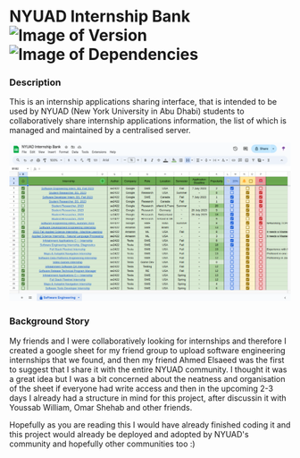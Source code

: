 # NYUAD Internship Bank &nbsp; ![Image of Version](https://img.shields.io/badge/version-v1.0-green) ![Image of Dependencies](https://img.shields.io/badge/dependencies-up%20to%20date-brightgreen)

### Description

This is an internship applications sharing interface, that is intended to be used by NYUAD (New York University in Abu Dhabi) students to collaboratively share internship applications information, the list of which is managed and maintained by a centralised server.

![internship bank template image](./assets/internship_bank_template.png)

### Background Story

My friends and I were collaboratively looking for internships and therefore I created a google sheet for my friend group to upload software engineering internships that we found, and then my friend Ahmed Elsaeed was the first to suggest that I share it with the entire NYUAD community. I thought it was a great idea but I was a bit concerned about the neatness and organisation of the sheet if everyone had write access and then in the upcoming 2-3 days I already had a structure in mind for this project, after discussin it with Youssab William, Omar Shehab and other friends.

Hopefully as you are reading this I would have already finished coding it and this project would already be deployed and adopted by NYUAD's community and hopefully other communities too :)
